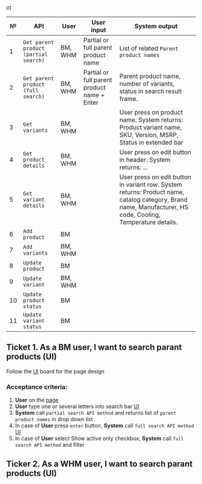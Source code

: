 ```
UI
```


№ | API | User | User input | System output
------------ | ------------- | ------------- | ------------- | -------------
1 |	`Get parent product (partial search)` | BM, WHM |	Partial or full parent product name | List of related `Parent product names`
2 |	`Get parent product (full search)` |	BM, WHM |	Partial or full parent product name + Enter | Parent product name, number of variants, status in search result frame.
3 |	`Get variants` |	BM, WHM | |	User press on product name. System returns: Product variant name, SKU, Version, MSRP, Status in extended bar
4 |	`Get product details` |	BM, WHM | |	User press on edit button in header. System returns: ...
5 |	`Get variant details` |	BM, WHM | |	User press on edit button in variant row. System returns: Product name, catalog category, Brand name, Manufacturer, HS code, Cooling, Temperature details.
6 |	`Add product` |	BM |	|
7 |	`Add variants` |	BM, WHM |	|
8 |	`Update product` |	BM |	|
9 |	`Update variant` |	BM, WHM |	|
10 | `Update product status` |	BM |	|
11 | `Update variant status` |	BM |	|


## Ticket 1. As a BM user, I want to search parant products (UI)
Follow the [UI](https://www.figma.com/file/8esK6SC43J6ioZCIuj2hJr/Catalog-Management?node-id=389%3A11333) board for the page design
### Acceptance criteria:
1. **User** on the [page](https://www.figma.com/file/8esK6SC43J6ioZCIuj2hJr/Catalog-Management?node-id=389%3A11333)
2. **User** type one or several letters into search bar [UI](https://user-images.githubusercontent.com/73137432/135811153-9693454b-27b5-422a-8b17-1ca08e0ebc87.png) 
4. **System** call `partial search API method` and returns list of `parent product names` in drop down list
5. In case of **User** press `enter` button, **System** call `full search API method` [UI](https://www.figma.com/file/8esK6SC43J6ioZCIuj2hJr/Catalog-Management?node-id=389%3A10768)
6. In case of **User** select Show active only checkbox, **System** call `full search API method` and filter




## Ticker 2. As a WHM user, I want to search parant products (UI)

